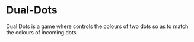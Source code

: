 # Dual-Dots
Dual Dots is a game where controls the colours of two dots so as to match the colours of incoming dots.
